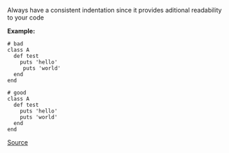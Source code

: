 Always have a consistent indentation since it provides aditional readability to your code

**Example:**

```
# bad
class A
  def test
    puts 'hello'
     puts 'world'
  end
end

# good
class A
  def test
    puts 'hello'
    puts 'world'
  end
end
```

[Source](http://www.rubydoc.info/gems/rubocop/RuboCop/Cop/Style/IndentationConsistency)
